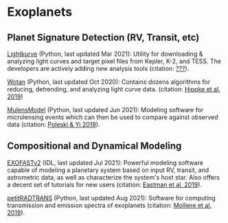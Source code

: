 # Exoplanets


## Planet Signature Detection (RV, Transit, etc)
[Lightkurve](https://docs.lightkurve.org/) (Python, last updated Mar 2021): Utility for downloading & analyzing light curves and target pixel files from Kepler, K-2, and TESS. The developers are actively adding new analysis tools (citation: [???](???)).

[Wotan](https://github.com/hippke/wotan) (Python, last updated Oct 2020): Contains dozens algorithms for reducing, detrending, and analyzing light curve data. (citation: [Hippke et al. 2019](https://ui.adsabs.harvard.edu/abs/2019AJ....158..143H/abstract))

[MulensModel](https://github.com/rpoleski/MulensModel) (Python, last updated Jun 2021): Modeling software for microlensing events which can then be used to compare against observed data (citation: [Poleski & Yi 2019](https://ui.adsabs.harvard.edu/abs/2019A%26C....26...35P/abstract)).

## Compositional and Dynamical Modeling

[EXOFASTv2](https://github.com/jdeast/EXOFASTv2) (IDL, last updated Jul 2021): Powerful modeling software capable of modeling a planetary system based on input RV, transit, and astrometric data, as well as characterize the system's host star. Also offers a decent set of tutorials for new users (citation: [Eastman et al. 2019](https://ui.adsabs.harvard.edu/abs/2019arXiv190709480E/abstract)).

[petitRADTRANS](https://petitradtrans.readthedocs.io/en/latest/) (Python, last updated Aug 2021): Software for computing transmission and emission spectra of exoplanets (citation: [Molliere et al. 2019](https://ui.adsabs.harvard.edu/abs/2019A%26A...627A..67M/abstract)).

